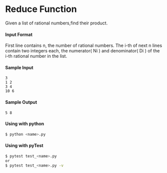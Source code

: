 # Reduce Function

Given a list of rational numbers,find their product.



#### Input Format
First line contains n, the number of rational numbers. 
The i-th of next n lines contain two integers each, the numerator( Ni ) and denominator( Di ) of the i-th rational number in the list.

#### Sample Input
```
3
1 2
3 4
10 6
```

#### Sample Output
```
5 8
```

#### Using with python
```bash
$ python <name>.py
```

#### Using with pyTest
```bash
$ pytest test_<name>.py
or
$ pytest test_<name>.py -v
```
